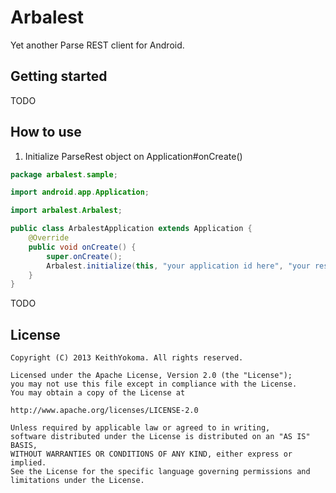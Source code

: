# Arbalest

Yet another Parse REST client for Android.

## Getting started

TODO

## How to use

1. Initialize ParseRest object on Application#onCreate()

```Java
package arbalest.sample;

import android.app.Application;

import arbalest.Arbalest;

public class ArbalestApplication extends Application {
    @Override
    public void onCreate() {
        super.onCreate();
        Arbalest.initialize(this, "your application id here", "your rest key here");
    }
}
```

TODO

## License

```
Copyright (C) 2013 KeithYokoma. All rights reserved.

Licensed under the Apache License, Version 2.0 (the "License");
you may not use this file except in compliance with the License.
You may obtain a copy of the License at

http://www.apache.org/licenses/LICENSE-2.0

Unless required by applicable law or agreed to in writing,
software distributed under the License is distributed on an "AS IS" BASIS,
WITHOUT WARRANTIES OR CONDITIONS OF ANY KIND, either express or implied.
See the License for the specific language governing permissions and
limitations under the License.
```
